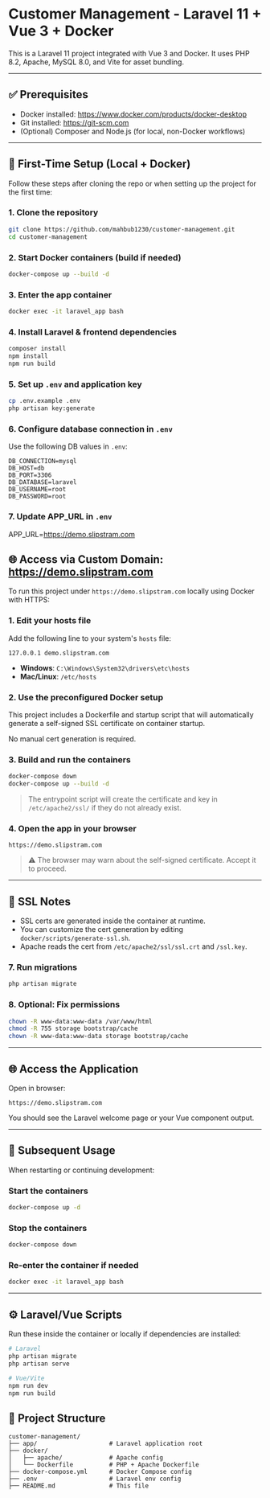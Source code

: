 # Customer Management - Laravel 11 + Vue 3 + Docker

This is a Laravel 11 project integrated with Vue 3 and Docker. It uses PHP 8.2, Apache, MySQL 8.0, and Vite for asset bundling.

---

## ✅ Prerequisites

- Docker installed: https://www.docker.com/products/docker-desktop
- Git installed: https://git-scm.com
- (Optional) Composer and Node.js (for local, non-Docker workflows)

---

## 🚀 First-Time Setup (Local + Docker)

Follow these steps after cloning the repo or when setting up the project for the first time:

### 1. Clone the repository

```bash
git clone https://github.com/mahbub1230/customer-management.git
cd customer-management
```

### 2. Start Docker containers (build if needed)

```bash
docker-compose up --build -d
```

### 3. Enter the app container

```bash
docker exec -it laravel_app bash
```

### 4. Install Laravel & frontend dependencies

```bash
composer install
npm install
npm run build
```

### 5. Set up `.env` and application key

```bash
cp .env.example .env
php artisan key:generate
```

### 6. Configure database connection in `.env`

Use the following DB values in `.env`:

```
DB_CONNECTION=mysql
DB_HOST=db
DB_PORT=3306
DB_DATABASE=laravel
DB_USERNAME=root
DB_PASSWORD=root
```

### 7. Update APP_URL in `.env`

APP_URL=https://demo.slipstram.com

## 🌐 Access via Custom Domain: https://demo.slipstram.com

To run this project under `https://demo.slipstram.com` locally using Docker with HTTPS:

### 1. Edit your hosts file

Add the following line to your system's `hosts` file:

```
127.0.0.1 demo.slipstram.com
```

- **Windows**: `C:\Windows\System32\drivers\etc\hosts`
- **Mac/Linux**: `/etc/hosts`

### 2. Use the preconfigured Docker setup

This project includes a Dockerfile and startup script that will automatically generate a self-signed SSL certificate on container startup.

No manual cert generation is required.

### 3. Build and run the containers

```bash
docker-compose down
docker-compose up --build -d
```

> The entrypoint script will create the certificate and key in `/etc/apache2/ssl/` if they do not already exist.

### 4. Open the app in your browser

```
https://demo.slipstram.com
```

> ⚠️ The browser may warn about the self-signed certificate. Accept it to proceed.

---

## 📄 SSL Notes

- SSL certs are generated inside the container at runtime.
- You can customize the cert generation by editing `docker/scripts/generate-ssl.sh`.
- Apache reads the cert from `/etc/apache2/ssl/ssl.crt` and `/ssl.key`.

### 7. Run migrations

```bash
php artisan migrate
```

### 8. Optional: Fix permissions

```bash
chown -R www-data:www-data /var/www/html
chmod -R 755 storage bootstrap/cache
chown -R www-data:www-data storage bootstrap/cache
```

---

## 🌐 Access the Application

Open in browser:

```
https://demo.slipstram.com
```

You should see the Laravel welcome page or your Vue component output.

---

## 🔁 Subsequent Usage

When restarting or continuing development:

### Start the containers

```bash
docker-compose up -d
```

### Stop the containers

```bash
docker-compose down
```

### Re-enter the container if needed

```bash
docker exec -it laravel_app bash
```

---

## ⚙️ Laravel/Vue Scripts

Run these inside the container or locally if dependencies are installed:

```bash
# Laravel
php artisan migrate
php artisan serve

# Vue/Vite
npm run dev
npm run build
```

## 📂 Project Structure

```
customer-management/
├── app/                    # Laravel application root
├── docker/
│   ├── apache/             # Apache config
│   └── Dockerfile          # PHP + Apache Dockerfile
├── docker-compose.yml      # Docker Compose config
├── .env                    # Laravel env config
├── README.md               # This file
```



